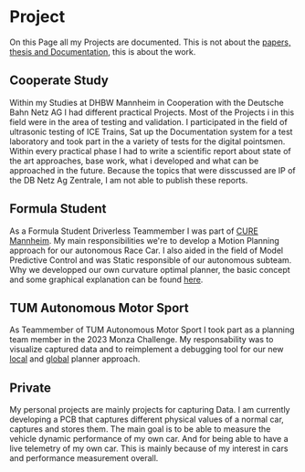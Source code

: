 # **Project**

On this Page all my Projects are documented. This is not about the [papers, thesis and Documentation](https://finnschaefer1901.github.io/pub/Publications), this is about the work.

## Cooperate Study
Within my Studies at DHBW Mannheim in Cooperation with the Deutsche Bahn Netz AG I had different practical Projects. Most of the Projects i in this field were in the area of testing and validation. I participated in the field of ultrasonic testing of ICE Trains, Sat up the Documentation system for a test laboratory and took part in the a variety of tests for the digital pointsmen. Within every practical phase I had to write a scientific report about state of the art approaches, base work, what i developed and what can be approached in the future. Because the topics that were disscussed are IP of the DB Netz Ag Zentrale, I am not able to publish these reports.

## Formula Student
As a Formula Student Driverless Teammember I was part of [CURE Mannheim](https://curemannheim.de/). My main responsibilities we're to develop a Motion Planning approach for our autonomous Race Car. I also aided in the field of Model Predictive Control and was Static responsible of our autonomous subteam. Why we developped our own curvature optimal planner, the basic concept and some graphical explanation can be found [here](https://finnschaefer1901.github.io/pub/Publications).

## TUM Autonomous Motor Sport
As Teammember of TUM Autonomous Motor Sport I took part as a planning team member in the 2023 Monza Challenge. My responsability was to visualize captured data and to reimplement a debugging tool for our new [local](https://scholar.google.com/citations?view_op=view_citation&hl=en&user=R4wwim0AAAAJ&citation_for_view=R4wwim0AAAAJ:u-x6o8ySG0sC) and [global](https://arxiv.org/abs/2304.10954) planner approach.

## Private
My personal projects are mainly projects for capturing Data. I am currently developing a PCB that captures different physical values of a normal car, captures and stores them. The main goal is to be able to measure the vehicle dynamic performance of my own car. And for being able to have a live telemetry of my own car. This is mainly because of my interest in cars and performance measurement overall. 